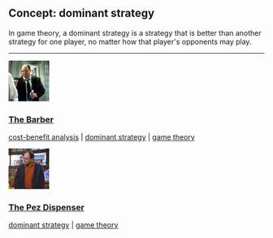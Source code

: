 ## Concept: dominant strategy

In game theory, a dominant strategy is a strategy that is better than another strategy for one player, no matter how that player's opponents may play. 

<hr>
<div class="clip-listing">
<img src="media/icons/barber_clip2.jpg" alt="The Barber icon">

### [The Barber](/clip/45/)

[cost-benefit analysis](/concept/cost-benefit-analysis/) | [dominant strategy](/concept/dominant-strategy/) | [game theory](/concept/game-theory/)
</div>

<div class="clip-listing">
<img src="media/icons/pez_dispenser_clip1.jpg" alt="The Pez Dispenser icon">

### [The Pez Dispenser](/clip/25/)

[dominant strategy](/concept/dominant-strategy/) | [game theory](/concept/game-theory/)
</div>


